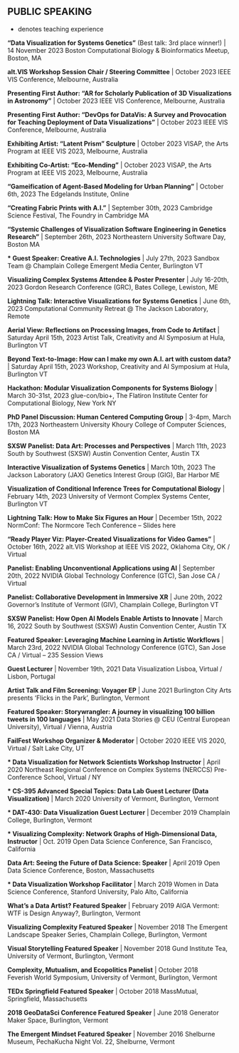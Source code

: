 ## PUBLIC SPEAKING
* denotes teaching experience

__“Data Visualization for Systems Genetics”__ (Best talk: 3rd place winner!) | 14 November 2023
Boston Computational Biology & Bioinformatics Meetup, Boston, MA

__alt.VIS Workshop Session Chair / Steering Committee__ | October 2023
IEEE VIS Conference, Melbourne, Australia

__Presenting First Author: “AR for Scholarly Publication of 3D Visualizations in Astronomy”__ | October 2023
IEEE VIS Conference, Melbourne, Australia

__Presenting First Author: “DevOps for DataVis: A Survey and Provocation for Teaching Deployment of Data Visualizations”__ | October 2023
IEEE VIS Conference, Melbourne, Australia

__Exhibiting Artist: “Latent Prism” Sculpture__ | October 2023
VISAP, the Arts Program at IEEE VIS 2023, Melbourne, Australia

__Exhibiting Co-Artist: “Eco-Mending”__ | October 2023
VISAP, the Arts Program at IEEE VIS 2023, Melbourne, Australia

__“Gameification of Agent-Based Modeling for Urban Planning”__ | October 6th, 2023
The Edgelands Institute, Online

__“Creating Fabric Prints with A.I.”__ | September 30th, 2023
Cambridge Science Festival, The Foundry in Cambridge MA

__“Systemic Challenges of Visualization Software Engineering in Genetics Research”__ | September 26th, 2023
Northeastern University Software Day, Boston MA

__* Guest Speaker: Creative A.I. Technologies__ | July 27th, 2023
Sandbox Team @ Champlain College Emergent Media Center, Burlington VT

__Visualizing Complex Systems Attendee & Poster Presenter__ | July 16-20th, 2023
Gordon Research Conference (GRC), Bates College, Lewiston, ME

__Lightning Talk: Interactive Visualizations for Systems Genetics__ | June 6th, 2023
Computational Community Retreat @ The Jackson Laboratory, Remote

__Aerial View: Reflections on Processing Images, from Code to Artifact__ | Saturday April 15th, 2023
Artist Talk, Creativity and AI Symposium at Hula, Burlington VT

__Beyond Text-to-Image: How can I make my own A.I. art with custom data?__ | Saturday April 15th, 2023
Workshop, Creativity and AI Symposium at Hula, Burlington VT

__Hackathon: Modular Visualization Components for Systems Biology__ | March 30-31st, 2023
glue-con/bio+, The Flatiron Institute Center for Computational Biology, New York NY

__PhD Panel Discussion: Human Centered Computing Group__ | 3-4pm, March 17th, 2023
Northeastern University Khoury College of Computer Sciences, Boston MA

__SXSW Panelist: Data Art: Processes and Perspectives__ | March 11th, 2023
South by Southwest (SXSW) Austin Convention Center, Austin TX

__Interactive Visualization of Systems Genetics__ | March 10th, 2023
The Jackson Laboratory (JAX) Genetics Interest Group (GIG), Bar Harbor ME

__Visualization of Conditional Inference Trees for Computational Biology__ | February 14th, 2023
University of Vermont Complex Systems Center, Burlington VT

__Lightning Talk: How to Make Six Figures an Hour__  |  December 15th, 2022
NormConf: The Normcore Tech Conference – Slides here

__“Ready Player Viz: Player-Created Visualizations for Video Games”__ | October 16th, 2022
alt.VIS Workshop at IEEE VIS 2022, Oklahoma City, OK / Virtual

__Panelist: Enabling Unconventional Applications using AI__ | September 20th, 2022
NVIDIA Global Technology Conference (GTC), San Jose CA / Virtual

__Panelist: Collaborative Development in Immersive XR__ | June 20th, 2022
Governor’s Institute of Vermont (GIV), Champlain College, Burlington VT

__SXSW Panelist: How Open AI Models Enable Artists to Innovate__ | March 16, 2022
South by Southwest (SXSW) Austin Convention Center, Austin TX

__Featured Speaker: Leveraging Machine Learning in Artistic Workflows__ | March 23rd, 2022
NVIDIA Global Technology Conference (GTC), San Jose CA / Virtual – 235 Session Views

__Guest Lecturer__  |  November 19th, 2021
Data Visualization Lisboa, Virtual / Lisbon, Portugal

__Artist Talk and Film Screening: Voyager EP__  |  June 2021
Burlington City Arts presents ‘Flicks in the Park’, Burlington, Vermont

__Featured Speaker: Storywrangler: A journey in visualizing 100 billion tweets in 100 languages__ | May 2021
Data Stories @ CEU (Central European University), Virtual / Vienna, Austria

__FailFest Workshop Organizer & Moderator__  |  October 2020
IEEE VIS 2020, Virtual / Salt Lake City, UT

__* Data Visualization for Network Scientists Workshop Instructor__  |  April 2020
Northeast Regional Conference on Complex Systems (NERCCS) Pre-Conference School, Virtual / NY

__* CS-395 Advanced Special Topics: Data Lab Guest Lecturer (Data Visualization)__  |  March 2020
University of Vermont, Burlington, Vermont

__* DAT-430: Data Visualization Guest Lecturer__  |  December 2019
Champlain College, Burlington, Vermont

__* Visualizing Complexity: Network Graphs of High-Dimensional Data, Instructor__  |  Oct. 2019
Open Data Science Conference, San Francisco, California

__Data Art: Seeing the Future of Data Science: Speaker__  |  April 2019
Open Data Science Conference, Boston, Massachusetts

__* Data Visualization Workshop Facilitator__  |  March 2019
Women in Data Science Conference, Stanford University, Palo Alto, California

__What’s a Data Artist? Featured Speaker__  |  February 2019
AIGA Vermont: WTF is Design Anyway?, Burlington, Vermont

__Visualizing Complexity Featured Speaker__  |  November 2018
The Emergent Landscape Speaker Series, Champlain College, Burlington, Vermont

__Visual Storytelling Featured Speaker__  |  November 2018
Gund Institute Tea, University of Vermont, Burlington, Vermont

__Complexity, Mutualism, and Ecopolitics Panelist__  |  October 2018  
Feverish World Symposium, University of Vermont, Burlington, Vermont

__TEDx Springfield Featured Speaker__  |   October 2018
MassMutual, Springfield, Massachusetts

__2018 GeoDataSci Conference Featured Speaker__  |  June 2018
Generator Maker Space, Burlington, Vermont

__The Emergent Mindset Featured Speaker__ |  November 2016
Shelburne Museum, PechaKucha Night Vol. 22, Shelburne, Vermont

